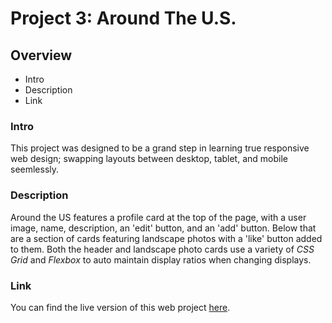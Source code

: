 # Project 3: Around The U.S.

## Overview  

* Intro
* Description
* Link
  
### **Intro**
  
This project was designed to be a grand step in learning true responsive web design; swapping layouts between desktop, tablet, and mobile seemlessly.
  
### **Description**
  
Around the US features a profile card at the top of the page, with a user image, name, description, an 'edit' button, and an 'add' button. Below that are a section of cards featuring landscape photos with a 'like' button added to them. Both the header and landscape photo cards use a variety of *CSS Grid* and *Flexbox* to auto maintain display ratios when changing displays.

### **Link**

You can find the live version of this web project [here](https://arrangedgodly.com/se_project_aroundtheus/).